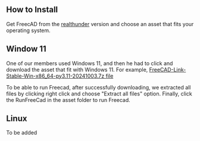 ## How to Install

Get FreecAD from the [realthunder](https://github.com/realthunder/FreeCAD/releases) version and choose an asset that fits your operating system.

## Window 11
One of our members used Windows 11, and then he had to click and download the asset that fit with Windows 11. For example, [FreeCAD-Link-Stable-Win-x86_64-py3.11-20241003.7z file](https://github.com/realthunder/FreeCAD/releases/download/20241003stable/FreeCAD-Link-Stable-Win-x86_64-py3.11-20241003.7z-SHA256.txt)


To be able to run Freecad, after successfully downloading, we extracted all files by clicking right click and choose "Extract all files" option. Finally, click the RunFreeCad in the asset folder to run Freecad.
## Linux
To be added